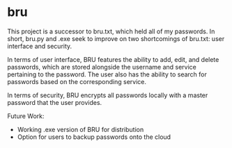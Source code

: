 # bru
This project is a successor to bru.txt, which held all of my passwords. In short, bru.py and .exe seek to improve on two shortcomings of bru.txt: user interface and security.

In terms of user interface, BRU features the ability to add, edit, and delete passwords, which are stored alongside the username and service pertaining to the password. The user also has the ability to search for passwords based on the corresponding service.

In terms of security, BRU encrypts all passwords locally with a master password that the user provides.

Future Work:
 - Working .exe version of BRU for distribution
 - Option for users to backup passwords onto the cloud
